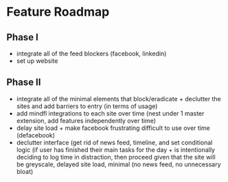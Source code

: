 # Feature Roadmap

## Phase I
- integrate all of the feed blockers (facebook, linkedin) 
- set up website

## Phase II
- integrate all of the minimal elements that block/eradicate + declutter the sites and add barriers to entry (in terms of usage)
- add mindfl integrations to each site over time (nest under 1 master extension, add features independently over time)
- delay site load + make facebook frustrating difficult to use over time (defacebook)
- declutter interface (get rid of news feed, timeline, and set conditional logic (if user has finished their main tasks for the day + is intentionally deciding to log time in distraction, then proceed given that the site will be greyscale, delayed site load, minimal (no news feed, no unnecessary bloat)

